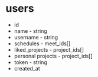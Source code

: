 # users

- id
- name - string
- username - string
- schedules - meet_ids[]
- liked_projects - project_ids[]
- personal projects - project_ids[]
- token - string
- created_at
